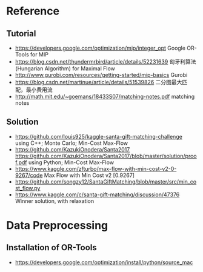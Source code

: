 
# Reference
## Tutorial
- https://developers.google.com/optimization/mip/integer_opt Google OR-Tools for MIP
- https://blog.csdn.net/thundermrbird/article/details/52231639 匈牙利算法(Hungarian Algorithm) for Maximal Flow
- http://www.gurobi.com/resources/getting-started/mip-basics Gurobi
- https://blog.csdn.net/martinue/article/details/51539826 二分图最大匹配，最小费用流
- http://math.mit.edu/~goemans/18433S07/matching-notes.pdf matching notes
## Solution
- https://github.com/louis925/kaggle-santa-gift-matching-challenge using C++; Monte Carlo; Min-Cost Max-Flow
- https://github.com/KazukiOnodera/Santa2017 https://github.com/KazukiOnodera/Santa2017/blob/master/solution/proof.pdf using Python; Min-Cost Max-Flow
- https://www.kaggle.com/zfturbo/max-flow-with-min-cost-v2-0-9267/code Max Flow with Min Cost v2 [0.9267]
- https://github.com/songzy12/SantaGiftMatching/blob/master/src/min_cost_flow.py
- https://www.kaggle.com/c/santa-gift-matching/discussion/47376 Winner solution, with relaxation

# Data Preprocessing
## Installation of OR-Tools
- https://developers.google.com/optimization/install/python/source_mac
